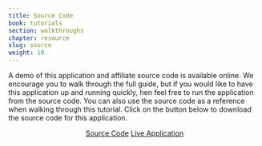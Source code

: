 ```yaml
---
title: Source Code
book: tutorials
section: walkthroughs
chapter: resource
slug: source
weight: 10
---
```

A demo of this application and affiliate source code is available online.
We encourage you to walk through the full guide, but if you would like to have this application up and running quickly,
hen feel free to run the application from the source code. You can also use the source code as a reference when walking through this tutorial.
Click on the button below to download the source code for this application.

<div style="text-align:center">
    <a class="btn btn-primary" href="https://github.com/formio/formio-translations-demo">Source Code</a>
    <a class="btn btn-success" href="https://apps.form.io/translations/#/platform/resource">Live Application</a>
</div>
